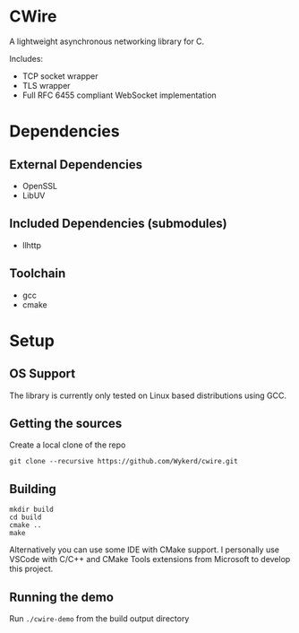 # CWire
A lightweight asynchronous networking library for C.

Includes:
- TCP socket wrapper
- TLS wrapper
- Full RFC 6455 compliant WebSocket implementation

# Dependencies

## External Dependencies
- OpenSSL
- LibUV

## Included Dependencies (submodules)
- llhttp

## Toolchain
- gcc
- cmake

# Setup

## OS Support
The library is currently only tested on Linux based distributions using GCC.

## Getting the sources
Create a local clone of the repo
```
git clone --recursive https://github.com/Wykerd/cwire.git
```

## Building
```
mkdir build
cd build
cmake ..
make
```
Alternatively you can use some IDE with CMake support. I personally use VSCode with C/C++ and CMake Tools extensions from Microsoft to develop this project.


## Running the demo
Run `./cwire-demo` from the build output directory 
